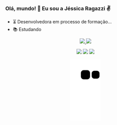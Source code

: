 ### Olá, mundo! 👋 Eu sou a Jéssica Ragazzi ✌️

- ⏳ Desenvolvedora em processo de formação... 
- 📚 Estudando

<div align="center">
  <a href="https://github.com/JessicaRagazzi">
  <img height="170em" src="https://github-readme-stats.vercel.app/api?username=JessicaRagazzi&show_icons=true&theme=aura_dark&include_all_commits=true&count_private=true"/>
  <img height="170em" src="https://github-readme-stats.vercel.app/api/top-langs/?username=JessicaRagazzi&layout=compact&langs_count=7&theme=aura_dark"/>
</div>

<div align="center"> 

  <a href = "mailto:jessi.ragazzi.b@gmail.com"><img src="https://img.shields.io/badge/Gmail-D14836?style=for-the-badge&logo=gmail&logoColor=white" target="_blank"></a>
  <a href="https://www.linkedin.com/in/jessicaragazzi" target="_blank"><img src="https://img.shields.io/badge/-LinkedIn-%230077B5?style=for-the-badge&logo=linkedin&logoColor=white" target="_blank"></a> 
  <a href="https://www.behance.net/jessragazzi" target="_blank"><img src="https://img.shields.io/badge/Behance-1769ff?style=for-the-badge&logo=behance&logoColor=white" target="_blank"></a> 
 
  ![Snake animation](https://github.com/JessicaRagazzi/JessicaRagazzi/blob/output/github-contribution-grid-snake.svg)
 
</div>
